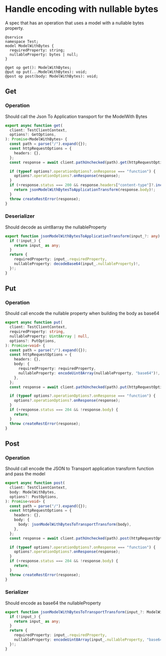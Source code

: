 # Handle encoding with nullable bytes

A spec that has an operation that uses a model with a nullable bytes property.

```tsp
@service
namespace Test;
model ModelWithBytes {
  requiredProperty: string;
  nullableProperty: bytes | null;
}

@get op get(): ModelWithBytes;
@put op put(...ModelWithBytes): void;
@post op post(body: ModelWithBytes): void;
```

## Get

### Operation

Should call the Json To Application transport for the ModelWith Bytes

```ts src/api/testClientOperations.ts function get
export async function get(
  client: TestClientContext,
  options?: GetOptions,
): Promise<ModelWithBytes> {
  const path = parse("/").expand({});
  const httpRequestOptions = {
    headers: {},
  };
  const response = await client.pathUnchecked(path).get(httpRequestOptions);

  if (typeof options?.operationOptions?.onResponse === "function") {
    options?.operationOptions?.onResponse(response);
  }
  if (+response.status === 200 && response.headers["content-type"]?.includes("application/json")) {
    return jsonModelWithBytesToApplicationTransform(response.body)!;
  }
  throw createRestError(response);
}
```

### Deserializer

Should decode as uint8array the nullableProperty

```ts src/models/internal/serializers.ts function jsonModelWithBytesToApplicationTransform
export function jsonModelWithBytesToApplicationTransform(input_?: any): ModelWithBytes {
  if (!input_) {
    return input_ as any;
  }
  return {
    requiredProperty: input_.requiredProperty,
    nullableProperty: decodeBase64(input_.nullableProperty)!,
  }!;
}
```

## Put

### Operation

Should call encode the nullable property when building the body as base64

```ts src/api/testClientOperations.ts function put
export async function put(
  client: TestClientContext,
  requiredProperty: string,
  nullableProperty: Uint8Array | null,
  options?: PutOptions,
): Promise<void> {
  const path = parse("/").expand({});
  const httpRequestOptions = {
    headers: {},
    body: {
      requiredProperty: requiredProperty,
      nullableProperty: encodeUint8Array(nullableProperty, "base64")!,
    },
  };
  const response = await client.pathUnchecked(path).put(httpRequestOptions);

  if (typeof options?.operationOptions?.onResponse === "function") {
    options?.operationOptions?.onResponse(response);
  }
  if (+response.status === 204 && !response.body) {
    return;
  }
  throw createRestError(response);
}
```

## Post

### Operation

Should call encode the JSON to Transport application transform function and pass the model

```ts src/api/testClientOperations.ts function post
export async function post(
  client: TestClientContext,
  body: ModelWithBytes,
  options?: PostOptions,
): Promise<void> {
  const path = parse("/").expand({});
  const httpRequestOptions = {
    headers: {},
    body: {
      body: jsonModelWithBytesToTransportTransform(body),
    },
  };
  const response = await client.pathUnchecked(path).post(httpRequestOptions);

  if (typeof options?.operationOptions?.onResponse === "function") {
    options?.operationOptions?.onResponse(response);
  }
  if (+response.status === 204 && !response.body) {
    return;
  }
  throw createRestError(response);
}
```

### Serializer

Should encode as base64 the nullableProperty

```ts src/models/internal/serializers.ts function jsonModelWithBytesToTransportTransform
export function jsonModelWithBytesToTransportTransform(input_?: ModelWithBytes | null): any {
  if (!input_) {
    return input_ as any;
  }
  return {
    requiredProperty: input_.requiredProperty,
    nullableProperty: encodeUint8Array(input_.nullableProperty, "base64")!,
  }!;
}
```
